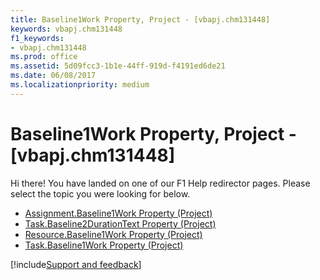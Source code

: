 ```yaml
---
title: Baseline1Work Property, Project - [vbapj.chm131448]
keywords: vbapj.chm131448
f1_keywords:
- vbapj.chm131448
ms.prod: office
ms.assetid: 5d09fcc3-1b1e-44ff-919d-f4191ed6de21
ms.date: 06/08/2017
ms.localizationpriority: medium
---
```



# Baseline1Work Property, Project - [vbapj.chm131448]

Hi there! You have landed on one of our F1 Help redirector pages. Please select the topic you were looking for below.

- [Assignment.Baseline1Work Property (Project)](https://msdn.microsoft.com/library/6584b8d7-96f0-905b-9b22-19917c1452ae%28Office.15%29.aspx)
- [Task.Baseline2DurationText Property (Project)](https://msdn.microsoft.com/library/d0bacbcb-4976-451b-8b97-8bb70bb29c20%28Office.15%29.aspx)
- [Resource.Baseline1Work Property (Project)](https://msdn.microsoft.com/library/87356b7b-5c6b-9c99-81ab-ee4c20fbbb54%28Office.15%29.aspx)
- [Task.Baseline1Work Property (Project)](https://msdn.microsoft.com/library/571a2ee3-f7d4-dc60-43fa-f5b184260216%28Office.15%29.aspx)

[!include[Support and feedback](~/includes/feedback-boilerplate.md)]